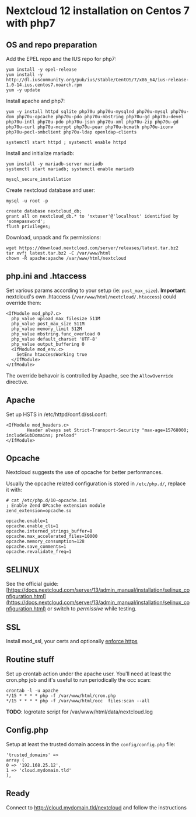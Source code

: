 # Nextcloud 12 installation on Centos 7 with php7

## OS and repo preparation

Add the EPEL repo and the IUS repo for php7:

```
yum install -y epel-release
yum install -y http://dl.iuscommunity.org/pub/ius/stable/CentOS/7/x86_64/ius-release-1.0-14.ius.centos7.noarch.rpm
yum -y update
```

Install apache and php7:

```
yum -y install httpd sqlite php70u php70u-mysqlnd php70u-mysql php70u-dom php70u-opcache php70u-pdo php70u-mbstring php70u-gd php70u-devel php70u-intl php70u-pdo php70u-json php70u-xml php70u-zip php70u-gd  php70u-curl php70u-mcrypt php70u-pear php70u-bcmath php70u-iconv php70u-pecl-smbclient php70u-ldap openldap-clients

systemctl start httpd ; systemctl enable httpd
```

Install and initialize mariadb:

```
yum install -y mariadb-server mariadb
systemctl start mariadb; systemctl enable mariadb

mysql_secure_installation
```

Create nextcloud database and user:
```
mysql -u root -p

create database nextcloud_db;
grant all on nextcloud_db.* to 'nxtuser'@'localhost' identified by 'somepassword';
flush privileges;
```


Download, unpack and fix permissions:
```
wget https://download.nextcloud.com/server/releases/latest.tar.bz2
tar xvfj latest.tar.bz2 -C /var/www/html
chown -R apache:apache /var/www/html/nextcloud
```

## php.ini and .htaccess

Set various params according to your setup (ie: `post_max_size`).
**Important**: nextcloud's own .htaccess (`/var/www/html/nextcloud/.htaccess`) could override them:

```
<IfModule mod_php7.c>
  php_value upload_max_filesize 511M
  php_value post_max_size 511M
  php_value memory_limit 512M
  php_value mbstring.func_overload 0
  php_value default_charset 'UTF-8'
  php_value output_buffering 0
  <IfModule mod_env.c>
    SetEnv htaccessWorking true
  </IfModule>
</IfModule>
```

The override behavoir is controlled by Apache, see the `AllowOverride` directive.

## Apache 

Set up HSTS in /etc/httpd/conf.d/ssl.conf:

```
<IfModule mod_headers.c>
        Header always set Strict-Transport-Security "max-age=15768000; includeSubDomains; preload"
</IfModule>
```

## Opcache

Nextcloud suggests the use of opcache for better performances.

Usually the opcache related configuration is stored in `/etc/php.d/`, replace it with:

```
# cat /etc/php.d/10-opcache.ini
; Enable Zend OPcache extension module
zend_extension=opcache.so

opcache.enable=1
opcache.enable_cli=1
opcache.interned_strings_buffer=8
opcache.max_accelerated_files=10000
opcache.memory_consumption=128
opcache.save_comments=1
opcache.revalidate_freq=1
```

## SELINUX

See the official guide: 
[https://docs.nextcloud.com/server/13/admin_manual/installation/selinux_configuration.html](https://docs.nextcloud.com/server/13/admin_manual/installation/selinux_configuration.html) or switch to *permissive* while testing.


## SSL

Install mod_ssl, your certs and optionally [enforce https](https://github.com/Simone-Zabberoni/misc-one-liners/blob/master/APACHE.md)

## Routine stuff

Set up crontab action under the apache user. 
You'll need at least the cron.php job and it's useful to run periodically the occ scan:
```
crontab -l -u apache
*/15 * * * * php -f /var/www/html/cron.php
*/15 * * * * php -f /var/www/html/occ  files:scan --all
```

**TODO**: logrotate script for /var/www/html/data/nextcloud.log

## Config.php

Setup at least the trusted domain access in the `config/config.php` file:
```
'trusted_domains' =>
array (
0 => '192.168.25.12',
1 => 'cloud.mydomain.tld'
),
```


## Ready

Connect to http://cloud.mydomain.tld/nextcloud and follow the instructions










